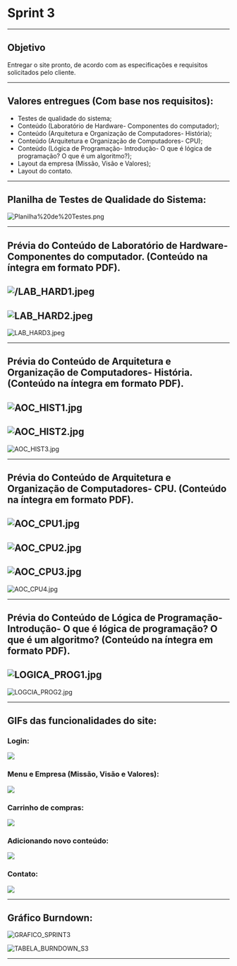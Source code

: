 # Sprint 3

-----------------------------------------------------------------------------------------------------------------------------------------------

## Objetivo
Entregar o site pronto, de acordo com as especificações e requisitos solicitados pelo cliente.  

--------------------------------------------------------------------------------------------------------------------------------------------------------
## Valores entregues (Com base nos requisitos):
- Testes de qualidade do sistema;
- Conteúdo (Laboratório de Hardware- Componentes do computador);
- Conteúdo (Arquitetura e Organização de Computadores- História);
- Conteúdo (Arquitetura e Organização de Computadores- CPU);
- Conteúdo (Lógica de Programação- Introdução- O que é lógica de programação? O que é um algoritmo?);
- Layout da empresa (Missão, Visão e Valores);
- Layout do contato.

--------------------------------------------------------------------------------------------------------------------------------------------------------

## Planilha de Testes de Qualidade do Sistema:

![Planilha%20de%20Testes.png](https://github.com/Leo0256/Equipe_Lider-Projeto_Integrador/blob/master/Projeto/Documentos/Imagens/Planilha%20de%20Testes.png)

--------------------------------------------------------------------------------------------------------------------------------------------------------

## Prévia do Conteúdo de Laboratório de Hardware- Componentes do computador. (Conteúdo na íntegra em formato PDF). 

![/LAB_HARD1.jpeg](https://github.com/Leo0256/Equipe_Lider-Projeto_Integrador/blob/master/Projeto/Documentos/Imagens/Conteudos/LAB_HARD1.jpeg)
--------------------------------------------------------------------------------------------------------------------------------------------------------
![LAB_HARD2.jpeg](https://github.com/Leo0256/Equipe_Lider-Projeto_Integrador/blob/master/Projeto/Documentos/Imagens/Conteudos/LAB_HARD2.jpeg)
--------------------------------------------------------------------------------------------------------------------------------------------------------
![LAB_HARD3.jpeg](https://github.com/Leo0256/Equipe_Lider-Projeto_Integrador/blob/master/Projeto/Documentos/Imagens/Conteudos/LAB_HARD3.jpeg)

--------------------------------------------------------------------------------------------------------------------------------------------------------

## Prévia do Conteúdo de Arquitetura e Organização de Computadores- História. (Conteúdo na íntegra em formato PDF). 

![AOC_HIST1.jpg](https://github.com/Leo0256/Equipe_Lider-Projeto_Integrador/blob/master/Projeto/Documentos/Imagens/Conteudos/AOC_HIST1.jpg)
--------------------------------------------------------------------------------------------------------------------------------------------------------
![AOC_HIST2.jpg](https://github.com/Leo0256/Equipe_Lider-Projeto_Integrador/blob/master/Projeto/Documentos/Imagens/Conteudos/AOC_HIST2.jpg)
--------------------------------------------------------------------------------------------------------------------------------------------------------
![AOC_HIST3.jpg](https://github.com/Leo0256/Equipe_Lider-Projeto_Integrador/blob/master/Projeto/Documentos/Imagens/Conteudos/AOC_HIST3.jpg)

--------------------------------------------------------------------------------------------------------------------------------------------------------

## Prévia do Conteúdo de Arquitetura e Organização de Computadores- CPU. (Conteúdo na íntegra em formato PDF).

![AOC_CPU1.jpg](https://github.com/Leo0256/Equipe_Lider-Projeto_Integrador/blob/master/Projeto/Documentos/Imagens/Conteudos/AOC_CPU1.jpg)
--------------------------------------------------------------------------------------------------------------------------------------------------------
![AOC_CPU2.jpg](https://github.com/Leo0256/Equipe_Lider-Projeto_Integrador/blob/master/Projeto/Documentos/Imagens/Conteudos/AOC_CPU2.jpg)
--------------------------------------------------------------------------------------------------------------------------------------------------------
![AOC_CPU3.jpg](https://github.com/Leo0256/Equipe_Lider-Projeto_Integrador/blob/master/Projeto/Documentos/Imagens/Conteudos/AOC_CPU3.jpg)
--------------------------------------------------------------------------------------------------------------------------------------------------------
![AOC_CPU4.jpg](https://github.com/Leo0256/Equipe_Lider-Projeto_Integrador/blob/master/Projeto/Documentos/Imagens/Conteudos/AOC_CPU4.jpg)

--------------------------------------------------------------------------------------------------------------------------------------------------------

## Prévia do Conteúdo de Lógica de Programação- Introdução- O que é lógica de programação? O que é um algoritmo? (Conteúdo na íntegra em formato PDF).

![LOGICA_PROG1.jpg](https://github.com/Leo0256/Equipe_Lider-Projeto_Integrador/blob/master/Projeto/Documentos/Imagens/Conteudos/LOGICA_PROG1.jpg)
--------------------------------------------------------------------------------------------------------------------------------------------------------
![LOGCIA_PROG2.jpg](https://github.com/Leo0256/Equipe_Lider-Projeto_Integrador/blob/master/Projeto/Documentos/Imagens/Conteudos/LOGCIA_PROG2.jpg)

--------------------------------------------------------------------------------------------------------------------------------------------------------

## GIFs das funcionalidades do site:

### Login:
![](https://github.com/Leo0256/Equipe_Lider-Projeto_Integrador/blob/master/Projeto/Documentos/Imagens/Gif%20-%20Login.gif)

### Menu e Empresa (Missão, Visão e Valores):
![](https://github.com/Leo0256/Equipe_Lider-Projeto_Integrador/blob/master/Projeto/Documentos/Imagens/Gif%20-%20Menu%20e%20Empresa.gif)

### Carrinho de compras:
![](https://github.com/Leo0256/Equipe_Lider-Projeto_Integrador/blob/master/Projeto/Documentos/Imagens/Gif%20-%20Carrinho.gif)

###  Adicionando novo conteúdo:
![](https://github.com/Leo0256/Equipe_Lider-Projeto_Integrador/blob/master/Projeto/Documentos/Imagens/Gif%20-%20Novo%20Conteudo%20e%20Item.gif)

### Contato:
![](https://github.com/Leo0256/Equipe_Lider-Projeto_Integrador/blob/master/Projeto/Documentos/Imagens/Gif%20-%20Contato.gif)

--------------------------------------------------------------------------------------------------------------------------------------------------------

## Gráfico Burndown:

![GRAFICO_SPRINT3](https://github.com/Leo0256/Equipe_Lider-Projeto_Integrador/blob/master/Projeto/Documentos/Imagens/GRAFICO_SPRINT3.png)

![TABELA_BURNDOWN_S3](https://github.com/Leo0256/Equipe_Lider-Projeto_Integrador/blob/master/Projeto/Documentos/Imagens/TABELA_BURNDOWN_S3.png)


--------------------------------------------------------------------------------------------------------------------------------------------------------
